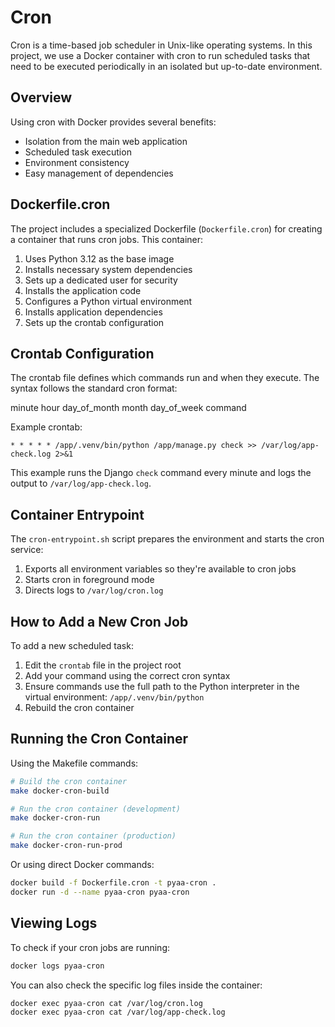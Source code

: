 # Cron

Cron is a time-based job scheduler in Unix-like operating systems. In this project, we use a Docker container with cron to run scheduled tasks that need to be executed periodically in an isolated but up-to-date environment.

## Overview

Using cron with Docker provides several benefits:
- Isolation from the main web application
- Scheduled task execution
- Environment consistency
- Easy management of dependencies

## Dockerfile.cron

The project includes a specialized Dockerfile (`Dockerfile.cron`) for creating a container that runs cron jobs. This container:

1. Uses Python 3.12 as the base image
2. Installs necessary system dependencies
3. Sets up a dedicated user for security
4. Installs the application code
5. Configures a Python virtual environment
6. Installs application dependencies
7. Sets up the crontab configuration

## Crontab Configuration

The crontab file defines which commands run and when they execute. The syntax follows the standard cron format:

minute hour day_of_month month day_of_week command

Example crontab:
```
* * * * * /app/.venv/bin/python /app/manage.py check >> /var/log/app-check.log 2>&1
```

This example runs the Django `check` command every minute and logs the output to `/var/log/app-check.log`.

## Container Entrypoint

The `cron-entrypoint.sh` script prepares the environment and starts the cron service:

1. Exports all environment variables so they're available to cron jobs
2. Starts cron in foreground mode
3. Directs logs to `/var/log/cron.log`

## How to Add a New Cron Job

To add a new scheduled task:

1. Edit the `crontab` file in the project root
2. Add your command using the correct cron syntax
3. Ensure commands use the full path to the Python interpreter in the virtual environment: `/app/.venv/bin/python`
4. Rebuild the cron container

## Running the Cron Container

Using the Makefile commands:

```bash
# Build the cron container
make docker-cron-build

# Run the cron container (development)
make docker-cron-run

# Run the cron container (production)
make docker-cron-run-prod
```

Or using direct Docker commands:

```bash
docker build -f Dockerfile.cron -t pyaa-cron .
docker run -d --name pyaa-cron pyaa-cron
```

## Viewing Logs

To check if your cron jobs are running:

```bash
docker logs pyaa-cron
```

You can also check the specific log files inside the container:

```bash
docker exec pyaa-cron cat /var/log/cron.log
docker exec pyaa-cron cat /var/log/app-check.log
```

